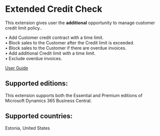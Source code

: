 # Extended Credit Check

This extension gives user the **additional** opportunity to manage customer credit limit policy..

•	Add Customer credit contract with a time limit.  
•	Block sales to the Customer after the Credit limit is exceeded.  
•	Block sales to the Customer if there are overdue invoices.    
•	Add additional Credit limit with a time limit.  
•	Exclude overdue invoices.

[User Guide](help.md)

## Supported editions:
This extension supports both the Essential and Premium editions of Microsoft Dynamics 365 Business Central.

## Supported countries:
Estonia, United States
